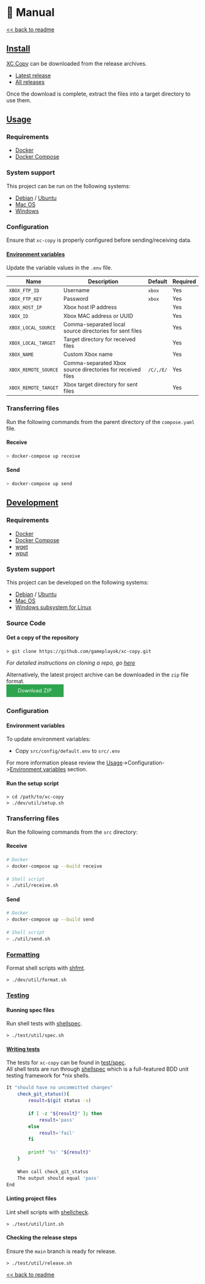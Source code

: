 # 📓 Manual

[<< back to readme](../README.md#manual)

## [Install](#install)

[XC Copy](https://github.com/gameplayok/xc-copy) can be downloaded from the release archives.

- [Latest release](https://gameplayok.github.io/xc-copy/release/latest/)
- [All releases](https://gameplayok.github.io/xc-copy/release/)

Once the download is complete, extract the files into a target directory to use them.

## [Usage](#usage)

### Requirements

- [Docker](https://docs.docker.com/get-docker/)
- [Docker Compose](https://docs.docker.com/compose/)

### System support

This project can be run on the following systems:
- [Debian](https://www.debian.org/download) / [Ubuntu](https://ubuntu.com/download/desktop)
- [Mac OS](https://www.apple.com/ca/macos)
- [Windows](https://www.microsoft.com/en-ca/windows)

### Configuration

Ensure that `xc-copy` is properly configured before sending/receiving data.

#### [Environment variables](#environment-variables)

Update the variable values in the `.env` file.

| Name                 | Description                                                | Default   | Required |
| -------------------- | ---------------------------------------------------------- | --------- | -------- |
| `XBOX_FTP_ID`        | Username                                                   | `xbox`    | Yes      |
| `XBOX_FTP_KEY`       | Password                                                   | `xbox`    | Yes      |
| `XBOX_HOST_IP`       | Xbox host IP address                                       |           | Yes      |
| `XBOX_ID`            | Xbox MAC address or UUID                                   |           | Yes      |
| `XBOX_LOCAL_SOURCE`  | Comma-separated local source directories for sent files    |           | Yes      |
| `XBOX_LOCAL_TARGET`  | Target directory for received files                        |           | Yes      |
| `XBOX_NAME`          | Custom Xbox name                                           |           | Yes      |
| `XBOX_REMOTE_SOURCE` | Comma-separated Xbox source directories for received files | `/C/,/E/` | Yes      |
| `XBOX_REMOTE_TARGET` | Xbox target directory for sent files                       |           | Yes      |

### Transferring files

Run the following commands from the parent directory of the `compose.yaml` file.

#### Receive

```sh
> docker-compose up receive
```

#### Send

```sh
> docker-compose up send
```

## [Development](#development)

### Requirements

- [Docker](https://docs.docker.com/get-docker/)
- [Docker Compose](https://docs.docker.com/compose/)
- [wget](https://linux.die.net/man/1/wget)
- [wput](https://linux.die.net/man/1/wput)

### System support

This project can be developed on the following systems:
- [Debian](https://www.debian.org/download) / [Ubuntu](https://ubuntu.com/download/desktop)
- [Mac OS](https://www.apple.com/ca/macos)
- [Windows subsystem for Linux](https://docs.microsoft.com/en-us/windows/wsl/install)

### Source Code

#### Get a copy of the repository

```
> git clone https://github.com/gameplayok/xc-copy.git
```

*For detailed instructions on cloning a repo, go [here](https://docs.github.com/en/free-pro-team@latest/github/creating-cloning-and-archiving-repositories/cloning-a-repository)*

Alternatively, the latest project archive can be downloaded in the `zip` file format.  
[![download-zip-button](asset/image/download-zip-button.png)](https://github.com/gameplayok/xc-copy/archive/main.zip)

### Configuration

#### Environment variables

To update environment variables:
- Copy `src/config/default.env` to `src/.env`

For more information please review the [Usage](#usage)->Configuration->[Environment variables](#environment-variables) section.

#### Run the setup script

```
> cd /path/to/xc-copy
> ./dev/util/setup.sh
```

### Transferring files

Run the following commands from the `src` directory:

#### Receive

```sh
# Docker
> docker-compose up --build receive

# Shell script
> ./util/receive.sh
```

#### Send

```sh
# Docker
> docker-compose up --build send

# Shell script
> ./util/send.sh
```

### [Formatting](#formatting)

Format shell scripts with [shfmt](https://github.com/patrickvane/shfmt).

```
> ./dev/util/format.sh
```

### [Testing](#testing)

#### Running spec files

Run shell tests with [shellspec](https://shellspec.info/).

```
> ./test/util/spec.sh
```

#### [Writing tests](#writing-tests)

The tests for `xc-copy` can be found in [test/spec](../test/spec).  
All shell tests are run through [shellspec](https://shellspec.info/) which is a full-featured BDD unit testing framework for *nix shells.

```sh
It "should have no uncommitted changes"
    check_git_status(){
        result=$(git status -s)

        if [ -z "${result}" ]; then
            result='pass'
        else
            result='fail'
        fi

        printf '%s' "${result}"
    }

    When call check_git_status
    The output should equal 'pass'
End
```

#### Linting project files

Lint shell scripts with [shellcheck](https://shellcheck.com/).

```
> ./test/util/lint.sh
```

#### Checking the release steps

Ensure the `main` branch is ready for release.

```
> ./test/util/release.sh
```

[<< back to readme](../README.md#manual)
